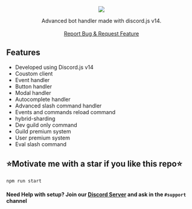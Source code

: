 <center><img src="https://capsule-render.vercel.app/api?type=waving&color=gradient&height=200&section=header&text=v14-Bot-Handler&fontSize=60&fontAlignY=35&animation=twinkling&fontColor=gradient" /></center>

  <p align="center">Advanced bot handler made with discord.js v14.
    <br />
    <br />
    <a href="https://github.com/jasonmidul/v14-Bot-Handler/issues">Report Bug & Request Feature</a>
  </p>
</p>

## Features

- Developed using Discord.js v14
- Coustom client
- Event handler
- Button handler
- Modal handler
- Autocomplete handler
- Advanced slash command handler
- Events and commands reload command
- hybrid-sharding
- Dev guild only command
- Guild premium system
- User premium system
- Eval slash command

## ⭐Motivate me with a star if you like this repo⭐

```bash
npm run start
```

#### **Need Help with setup?** Join our [Discord Server](https://discord.gg/PZQT6c7gJn) and ask in the `#support` channel

